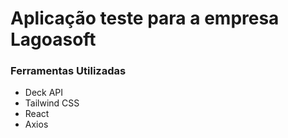 <h1> Aplicação teste para a empresa Lagoasoft</h1>

<h3>Ferramentas Utilizadas</h3>
<ul>
  <li>Deck API</li>
  <li>Tailwind CSS</li>
  <li>React</li>
  <li>Axios</li>
</ul>  
